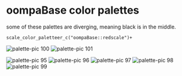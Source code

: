 # oompaBase color palettes

some of these palettes are diverging, meaning black is in the middle. 

```
scale_color_paletteer_c("oompaBase::redscale")+
```

![palette-pic 100](https://user-images.githubusercontent.com/55933131/145279551-08839727-6535-4a1c-9db1-02efebf11df8.png)
![palette-pic 101](https://user-images.githubusercontent.com/55933131/145279554-ffd2190d-2cfd-40af-b710-92d8a573a9d0.png)

![palette-pic 95](https://user-images.githubusercontent.com/55933131/145279546-27ecdec3-5f78-4b33-82b6-c551497eb55c.png)
![palette-pic 96](https://user-images.githubusercontent.com/55933131/145279547-aecbd7b1-4199-4c3c-a204-5408be4c676a.png)
![palette-pic 97](https://user-images.githubusercontent.com/55933131/145279548-65837b1b-3af5-44a9-97e2-564e16ff6361.png)
![palette-pic 98](https://user-images.githubusercontent.com/55933131/145279549-87ab54d7-593d-4c01-8d1d-4ca91a9d793d.png)
![palette-pic 99](https://user-images.githubusercontent.com/55933131/145279550-05d43e0c-3d1d-498c-b562-4fa72f3c0128.png)
